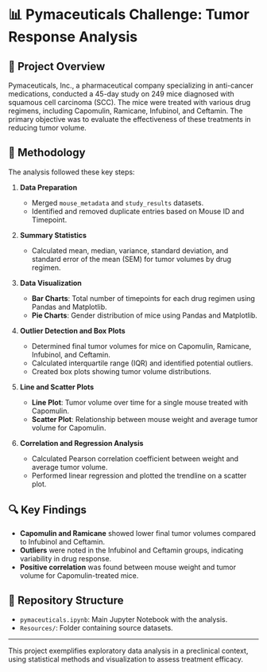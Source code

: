 # 📊 Pymaceuticals Challenge: Tumor Response Analysis

## 🧪 Project Overview

Pymaceuticals, Inc., a pharmaceutical company specializing in anti-cancer medications, conducted a 45-day study on 249 mice diagnosed with squamous cell carcinoma (SCC). The mice were treated with various drug regimens, including Capomulin, Ramicane, Infubinol, and Ceftamin. The primary objective was to evaluate the effectiveness of these treatments in reducing tumor volume.

## 🧰 Methodology

The analysis followed these key steps:

1. **Data Preparation**
   - Merged `mouse_metadata` and `study_results` datasets.
   - Identified and removed duplicate entries based on Mouse ID and Timepoint.

2. **Summary Statistics**
   - Calculated mean, median, variance, standard deviation, and standard error of the mean (SEM) for tumor volumes by drug regimen.

3. **Data Visualization**
   - **Bar Charts**: Total number of timepoints for each drug regimen using Pandas and Matplotlib.
   - **Pie Charts**: Gender distribution of mice using Pandas and Matplotlib.

4. **Outlier Detection and Box Plots**
   - Determined final tumor volumes for mice on Capomulin, Ramicane, Infubinol, and Ceftamin.
   - Calculated interquartile range (IQR) and identified potential outliers.
   - Created box plots showing tumor volume distributions.

5. **Line and Scatter Plots**
   - **Line Plot**: Tumor volume over time for a single mouse treated with Capomulin.
   - **Scatter Plot**: Relationship between mouse weight and average tumor volume for Capomulin.

6. **Correlation and Regression Analysis**
   - Calculated Pearson correlation coefficient between weight and average tumor volume.
   - Performed linear regression and plotted the trendline on a scatter plot.

## 🔍 Key Findings

- **Capomulin and Ramicane** showed lower final tumor volumes compared to Infubinol and Ceftamin.
- **Outliers** were noted in the Infubinol and Ceftamin groups, indicating variability in drug response.
- **Positive correlation** was found between mouse weight and tumor volume for Capomulin-treated mice.

## 📁 Repository Structure

- `pymaceuticals.ipynb`: Main Jupyter Notebook with the analysis.
- `Resources/`: Folder containing source datasets.

---

This project exemplifies exploratory data analysis in a preclinical context, using statistical methods and visualization to assess treatment efficacy.




